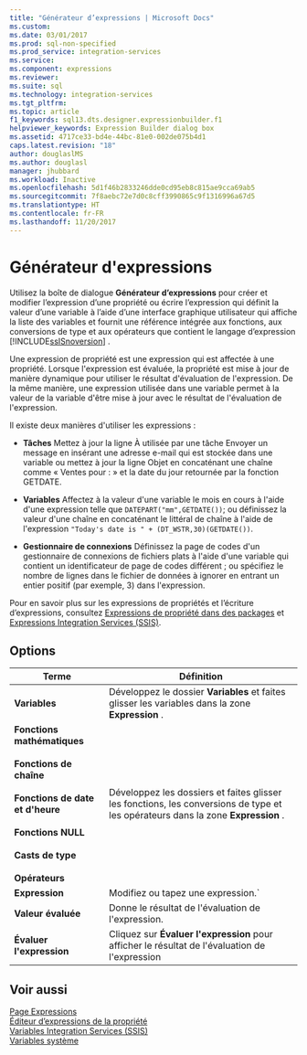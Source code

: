 ```yaml
---
title: "Générateur d’expressions | Microsoft Docs"
ms.custom: 
ms.date: 03/01/2017
ms.prod: sql-non-specified
ms.prod_service: integration-services
ms.service: 
ms.component: expressions
ms.reviewer: 
ms.suite: sql
ms.technology: integration-services
ms.tgt_pltfrm: 
ms.topic: article
f1_keywords: sql13.dts.designer.expressionbuilder.f1
helpviewer_keywords: Expression Builder dialog box
ms.assetid: 4717ce33-bd4e-44bc-81e0-002de075b4d1
caps.latest.revision: "18"
author: douglaslMS
ms.author: douglasl
manager: jhubbard
ms.workload: Inactive
ms.openlocfilehash: 5d1f46b2833246dde0cd95eb8c815ae9cca69ab5
ms.sourcegitcommit: 7f8aebc72e7d0c8cff3990865c9f1316996a67d5
ms.translationtype: HT
ms.contentlocale: fr-FR
ms.lasthandoff: 11/20/2017
---
```

# <a name="expression-builder"></a>Générateur d'expressions
  Utilisez la boîte de dialogue **Générateur d’expressions** pour créer et modifier l’expression d’une propriété ou écrire l’expression qui définit la valeur d’une variable à l’aide d’une interface graphique utilisateur qui affiche la liste des variables et fournit une référence intégrée aux fonctions, aux conversions de type et aux opérateurs que contient le langage d’expression [!INCLUDE[ssISnoversion](../../includes/ssisnoversion-md.md)] .  
  
 Une expression de propriété est une expression qui est affectée à une propriété. Lorsque l'expression est évaluée, la propriété est mise à jour de manière dynamique pour utiliser le résultat d'évaluation de l'expression. De la même manière, une expression utilisée dans une variable permet à la valeur de la variable d'être mise à jour avec le résultat de l'évaluation de l'expression.  
  
 Il existe deux manières d'utiliser les expressions :  
  
-   **Tâches** Mettez à jour la ligne À utilisée par une tâche Envoyer un message en insérant une adresse e-mail qui est stockée dans une variable ou mettez à jour la ligne Objet en concaténant une chaîne comme « Ventes pour : » et la date du jour retournée par la fonction GETDATE.  
  
-   **Variables** Affectez à la valeur d'une variable le mois en cours à l'aide d'une expression telle que `DATEPART("mm",GETDATE())`; ou définissez la valeur d'une chaîne en concaténant le littéral de chaîne à l'aide de l'expression `"Today's date is " + (DT_WSTR,30)(GETDATE())`.  
  
-   **Gestionnaire de connexions** Définissez la page de codes d'un gestionnaire de connexions de fichiers plats à l'aide d'une variable qui contient un identificateur de page de codes différent ; ou spécifiez le nombre de lignes dans le fichier de données à ignorer en entrant un entier positif (par exemple, 3) dans l'expression.  
  
 Pour en savoir plus sur les expressions de propriétés et l’écriture d’expressions, consultez [Expressions de propriété dans des packages](../../integration-services/expressions/use-property-expressions-in-packages.md) et [Expressions Integration Services &#40;SSIS&#41;](../../integration-services/expressions/integration-services-ssis-expressions.md).  
  
## <a name="options"></a>Options  
  
|Terme|Définition|  
|----------|----------------|  
|**Variables**|Développez le dossier **Variables** et faites glisser les variables dans la zone **Expression** .|  
|**Fonctions mathématiques**<br /><br /> **Fonctions de chaîne**<br /><br /> **Fonctions de date et d'heure**<br /><br /> **Fonctions NULL**<br /><br /> **Casts de type**<br /><br /> **Opérateurs**|Développez les dossiers et faites glisser les fonctions, les conversions de type et les opérateurs dans la zone **Expression** .|  
|**Expression**|Modifiez ou tapez une expression.`|  
|**Valeur évaluée**|Donne le résultat de l'évaluation de l'expression.|  
|**Évaluer l'expression**|Cliquez sur **Évaluer l'expression** pour afficher le résultat de l'évaluation de l'expression|  
  
## <a name="see-also"></a>Voir aussi  
 [Page Expressions](../../integration-services/expressions/expressions-page.md)   
 [Éditeur d’expressions de la propriété](../../integration-services/expressions/property-expressions-editor.md)   
 [Variables Integration Services &#40;SSIS&#41;](../../integration-services/integration-services-ssis-variables.md)   
 [Variables système](../../integration-services/system-variables.md)  
  
  
